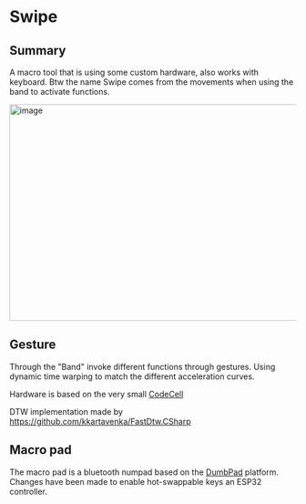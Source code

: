 # Swipe
## Summary
A macro tool that is using some custom hardware, also works with keyboard.
Btw the name Swipe comes from the movements when using the band to activate functions.

<img width="505" height="380" alt="image" src="https://github.com/user-attachments/assets/6cd289c7-72c9-47ac-880f-2830d59fbe71" />


## Gesture
Through the "Band" invoke different functions through gestures. Using dynamic time warping to match the different acceleration curves.

Hardware is based on the very small [CodeCell](https://microbots.io/products/codecell?variant=49714638717261)

DTW implementation made by https://github.com/kkartavenka/FastDtw.CSharp

## Macro pad
The macro pad is a bluetooth numpad based on the [DumbPad](https://github.com/imchipwood/dumbpad) platform. Changes have been made to enable hot-swappable keys an ESP32 controller.
